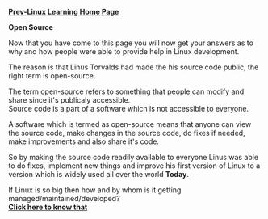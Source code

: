 **[Prev-Linux Learning Home Page](https://ktgnair.github.io/LinuxLearning)**  

**Open Source**  

Now that you have come to this page you will now get your answers as to why and how people were able to provide help in Linux development.  

The reason is that Linus Torvalds had made the his source code public, the right term is open-source.  

The term open-source refers to something that people can modify and share since it's publicaly accessible.  
Source code is a part of a software which is not accessible to everyone.  

A software which is termed as open-source means that anyone can view the source code, make changes in the source code, do fixes if needed, make improvements and also share it's code.  

So by making the source code readily available to everyone Linus was able to do fixes, implement new things and improve his first version of Linux to a version which is widely used all over the world **Today**.  

If Linux is so big then how and by whom is it getting managed/maintained/developed?  
**[Click here to know that](https://ktgnair.github.io/LinuxMaintainance)**  
